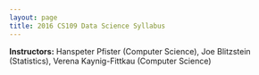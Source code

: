 ```yaml
---
layout: page
title: 2016 CS109 Data Science Syllabus
---
```


**Instructors:** Hanspeter Pfister (Computer Science), Joe Blitzstein (Statistics), Verena Kaynig-Fittkau (Computer Science)





